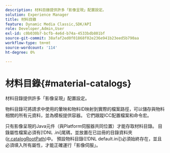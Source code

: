 ```yaml
---
description: 材料目錄提供許多「影像呈現」配置設定。
solution: Experience Manager
title: 材料目錄
feature: Dynamic Media Classic,SDK/API
role: Developer,Admin,User
exl-id: c0b030b7-bcfb-4e6d-b74a-4533bdb801bf
source-git-commit: 38afaf2ed0f01868f02e236e941b23eed5b790aa
workflow-type: tm+mt
source-wordcount: '114'
ht-degree: 0%

---
```


# 材料目錄{#material-catalogs}

材料目錄提供許多「影像呈現」配置設定。

物料目錄可將請求中使用的暈映和物料ID映射到實際的檔案路徑，可以儲存與物料相關的所有元資料，並為模板提供容器。 它們跟蹤ICC配置檔案和命令宏。

只有影像呈現的Java元件（與Platform伺服器共同位置）才能存取材料目錄。 目錄屬性檔案必須有[!DNL .ini]尾碼，並放置在已註冊的目錄資料夾([ir.catalogRootPath](../../../../../../ir-api/server-admin/image-rendering-api-ref/c-ir-server-administration/c-ir-configuration-settings-reference/c-ir-catalog-folder.md#concept-1c1d308112054bb99e3895c3fb8ca5f7))中。 預設物料目錄([!DNL default.ini])必須始終存在，並且必須填入所有屬性，才能正確運行「影像伺服」。
